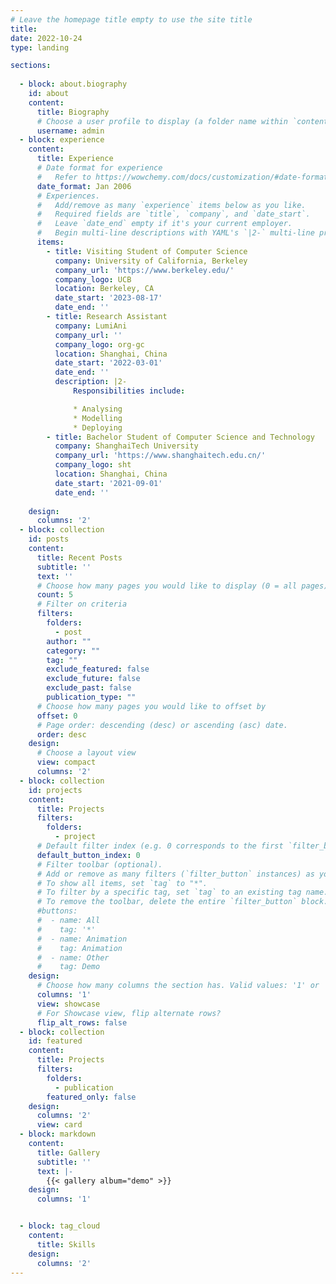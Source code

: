 ```yaml
---
# Leave the homepage title empty to use the site title
title:
date: 2022-10-24
type: landing

sections:
  
  - block: about.biography
    id: about
    content:
      title: Biography
      # Choose a user profile to display (a folder name within `content/authors/`)
      username: admin
  - block: experience
    content:
      title: Experience
      # Date format for experience
      #   Refer to https://wowchemy.com/docs/customization/#date-format
      date_format: Jan 2006
      # Experiences.
      #   Add/remove as many `experience` items below as you like.
      #   Required fields are `title`, `company`, and `date_start`.
      #   Leave `date_end` empty if it's your current employer.
      #   Begin multi-line descriptions with YAML's `|2-` multi-line prefix.
      items:
        - title: Visiting Student of Computer Science
          company: University of California, Berkeley
          company_url: 'https://www.berkeley.edu/'
          company_logo: UCB
          location: Berkeley, CA
          date_start: '2023-08-17'
          date_end: ''
        - title: Research Assistant
          company: LumiAni
          company_url: ''
          company_logo: org-gc
          location: Shanghai, China
          date_start: '2022-03-01'
          date_end: ''
          description: |2-
              Responsibilities include:

              * Analysing
              * Modelling
              * Deploying
        - title: Bachelor Student of Computer Science and Technology
          company: ShanghaiTech University
          company_url: 'https://www.shanghaitech.edu.cn/'
          company_logo: sht
          location: Shanghai, China
          date_start: '2021-09-01'
          date_end: ''
      
    design:
      columns: '2'
  - block: collection
    id: posts
    content:
      title: Recent Posts
      subtitle: ''
      text: ''
      # Choose how many pages you would like to display (0 = all pages)
      count: 5
      # Filter on criteria
      filters:
        folders:
          - post
        author: ""
        category: ""
        tag: ""
        exclude_featured: false
        exclude_future: false
        exclude_past: false
        publication_type: ""
      # Choose how many pages you would like to offset by
      offset: 0
      # Page order: descending (desc) or ascending (asc) date.
      order: desc
    design:
      # Choose a layout view
      view: compact
      columns: '2'
  - block: collection
    id: projects
    content:
      title: Projects
      filters:
        folders:
          - project
      # Default filter index (e.g. 0 corresponds to the first `filter_button` instance below).
      default_button_index: 0
      # Filter toolbar (optional).
      # Add or remove as many filters (`filter_button` instances) as you like.
      # To show all items, set `tag` to "*".
      # To filter by a specific tag, set `tag` to an existing tag name.
      # To remove the toolbar, delete the entire `filter_button` block.
      #buttons:
      #  - name: All
      #    tag: '*'
      #  - name: Animation
      #    tag: Animation
      #  - name: Other
      #    tag: Demo
    design:
      # Choose how many columns the section has. Valid values: '1' or '2'.
      columns: '1'
      view: showcase
      # For Showcase view, flip alternate rows?
      flip_alt_rows: false
  - block: collection
    id: featured
    content:
      title: Projects
      filters:
        folders:
          - publication
        featured_only: false
    design:
      columns: '2'
      view: card
  - block: markdown
    content:
      title: Gallery
      subtitle: ''
      text: |-
        {{< gallery album="demo" >}}
    design:
      columns: '1'


  - block: tag_cloud
    content:
      title: Skills
    design:
      columns: '2'
---
```


